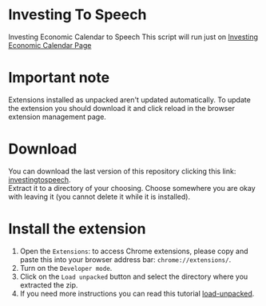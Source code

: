 # Investing To Speech
Investing Economic Calendar to Speech
This script will run just on [Investing Economic Calendar Page](https://www.investing.com/economic-calendar/)

# Important note
Extensions installed as unpacked aren't updated automatically. To update the extension you should download it and click reload in the browser extension management page.

# Download
You can download the last version of this repository clicking this link: [investingtospeech](https://github.com/danielemaddaluno/investingtospeech/archive/refs/heads/main.zip).<br/>
Extract it to a directory of your choosing. Choose somewhere you are okay with leaving it (you cannot delete it while it is installed).

# Install the extension
1. Open the `Extensions`: to access Chrome extensions, please copy and paste this into your browser address bar: `chrome://extensions/`.
2. Turn on the `Developer mode`.
2. Click on the `Load unpacked` button and select the directory where you extracted the zip.
3. If you need more instructions you can read this tutorial [load-unpacked](https://developer.chrome.com/docs/extensions/mv3/getstarted/development-basics/#load-unpacked).
